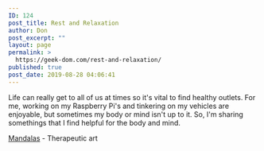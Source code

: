 ```yaml
---
ID: 124
post_title: Rest and Relaxation
author: Don
post_excerpt: ""
layout: page
permalink: >
  https://geek-dom.com/rest-and-relaxation/
published: true
post_date: 2019-08-28 04:06:41
---
```

<!-- wp:paragraph -->
<p>Life can really get to all of us at times so it's vital to find healthy outlets.  For me, working on my Raspberry Pi's and tinkering on my vehicles are enjoyable, but sometimes my body or mind isn't up to it.  So, I'm sharing somethings that I find helpful for the body and mind.</p>
<!-- /wp:paragraph -->

<!-- wp:paragraph -->
<p><a href="https://geek-dom.com/rest-and-relaxation/mandalas/">Mandalas</a> - Therapeutic art</p>
<!-- /wp:paragraph -->